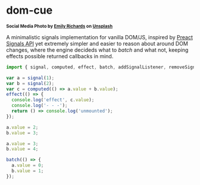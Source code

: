 # dom-cue

<sup>**Social Media Photo by [Emily Richards](https://unsplash.com/@emilyrichardsss) on [Unsplash](https://unsplash.com/)**</sup>

A minimalistic signals implementation for vanilla DOM/JS, inspired by [Preact Signals API](https://preactjs.com/guide/v10/signals/) yet extremely simpler and easier to reason about around DOM changes, where the engine decideds what to *batch* and what not, keeping effects possible returned callbacks in mind.

```js
import { signal, computed, effect, batch, addSignalListener, removeSignalListener } from 'https://esm.run/dom-cue';

var a = signal(1);
var b = signal(2);
var c = computed(() => a.value + b.value);
effect(() => {
  console.log('effect', c.value);
  console.log('- - -');
  return () => console.log('unmounted');
});

a.value = 2;
b.value = 3;

a.value = 3;
b.value = 4;

batch(() => {
  a.value = 0;
  b.value = 1;
});
```